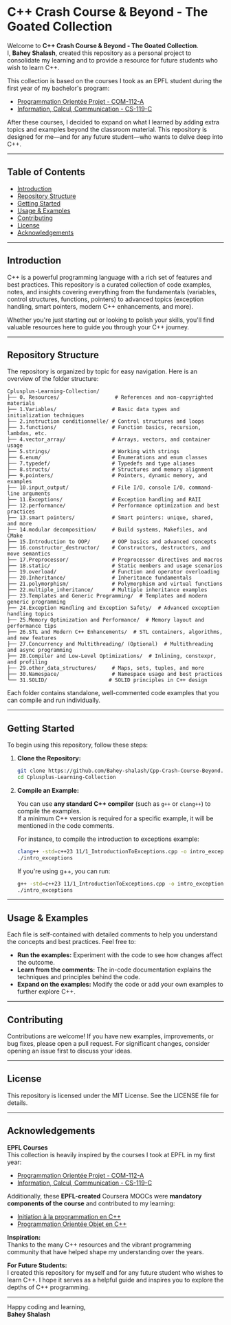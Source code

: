 # C++ Crash Course & Beyond - The Goated Collection

Welcome to **C++ Crash Course & Beyond - The Goated Collection**.  
I, **Bahey Shalash**, created this repository as a personal project to consolidate my learning and to provide a resource for future students who wish to learn C++.

This collection is based on the courses I took as an EPFL student during the first year of my bachelor's program:
- [Programmation Orientée Projet - COM-112-A](https://edu.epfl.ch/studyplan/fr/propedeutique/genie-electrique-et-electronique/coursebook/programmation-orientee-projet-COM-112-A)
- [Information, Calcul, Communication - CS-119-C](https://edu.epfl.ch/studyplan/fr/propedeutique/genie-electrique-et-electronique/coursebook/information-calcul-communication-CS-119-C)

After these courses, I decided to expand on what I learned by adding extra topics and examples beyond the classroom material. This repository is designed for me—and for any future student—who wants to delve deep into C++.

---

## Table of Contents

- [Introduction](#introduction)
- [Repository Structure](#repository-structure)
- [Getting Started](#getting-started)
- [Usage & Examples](#usage--examples)
- [Contributing](#contributing)
- [License](#license)
- [Acknowledgements](#acknowledgements)

---

## Introduction

C++ is a powerful programming language with a rich set of features and best practices. This repository is a curated collection of code examples, notes, and insights covering everything from the fundamentals (variables, control structures, functions, pointers) to advanced topics (exception handling, smart pointers, modern C++ enhancements, and more).

Whether you're just starting out or looking to polish your skills, you'll find valuable resources here to guide you through your C++ journey.

---

## Repository Structure

The repository is organized by topic for easy navigation. Here is an overview of the folder structure:

```
Cplusplus-Learning-Collection/
├── 0. Resources/                  # References and non-copyrighted materials
├── 1.Variables/                  # Basic data types and initialization techniques
├── 2.instruction conditionnelle/ # Control structures and loops
├── 3.functions/                  # Function basics, recursion, lambdas, etc.
├── 4.vector_array/               # Arrays, vectors, and container usage
├── 5.strings/                    # Working with strings
├── 6.enum/                       # Enumerations and enum classes
├── 7.typedef/                    # Typedefs and type aliases
├── 8.structs/                    # Structures and memory alignment
├── 9.pointers/                   # Pointers, dynamic memory, and examples
├── 10.input_output/              # File I/O, console I/O, command-line arguments
├── 11.Exceptions/                # Exception handling and RAII
├── 12.performance/               # Performance optimization and best practices
├── 13.smart pointers/            # Smart pointers: unique, shared, and more
├── 14.modular decomposition/     # Build systems, Makefiles, and CMake
├── 15.Introduction to OOP/       # OOP basics and advanced concepts
├── 16.constructor_destructor/    # Constructors, destructors, and move semantics
├── 17.Preprocessor/              # Preprocessor directives and macros
├── 18.static/                    # Static members and usage scenarios
├── 19.overload/                  # Function and operator overloading
├── 20.Inheritance/               # Inheritance fundamentals
├── 21.polymorphism/              # Polymorphism and virtual functions
├── 22.multiple_inheritance/      # Multiple inheritance examples
├── 23.Templates and Generic Programming/  # Templates and modern generic programming
├── 24.Exception Handling and Exception Safety/  # Advanced exception handling topics
├── 25.Memory Optimization and Performance/  # Memory layout and performance tips
├── 26.STL and Modern C++ Enhancements/  # STL containers, algorithms, and new features
├── 27.Concurrency and Multithreading/ (Optional)  # Multithreading and async programming
├── 28.Compiler and Low-Level Optimizations/  # Inlining, constexpr, and profiling
├── 29.other_data_structures/     # Maps, sets, tuples, and more
├── 30.Namespace/                 # Namespace usage and best practices
└── 31.SOLID/                    # SOLID principles in C++ design
```

Each folder contains standalone, well-commented code examples that you can compile and run individually.

---

## Getting Started

To begin using this repository, follow these steps:

1. **Clone the Repository:**

   ```bash
   git clone https://github.com/Bahey-shalash/Cpp-Crash-Course-Beyond.git
   cd Cplusplus-Learning-Collection
   ```

2. **Compile an Example:**

   You can use **any standard C++ compiler** (such as `g++` or `clang++`) to compile the examples.  
   If a minimum C++ version is required for a specific example, it will be mentioned in the code comments.

   For instance, to compile the introduction to exceptions example:

   ```bash
   clang++ -std=c++23 11/1_IntroductionToExceptions.cpp -o intro_exceptions
   ./intro_exceptions
   ```
   
   If you're using g++, you can run:

   ```bash
   g++ -std=c++23 11/1_IntroductionToExceptions.cpp -o intro_exceptions
   ./intro_exceptions
   ```
---

## Usage & Examples

Each file is self-contained with detailed comments to help you understand the concepts and best practices. Feel free to:

- **Run the examples:** Experiment with the code to see how changes affect the outcome.
- **Learn from the comments:** The in-code documentation explains the techniques and principles behind the code.
- **Expand on the examples:** Modify the code or add your own examples to further explore C++.

---

## Contributing

Contributions are welcome! If you have new examples, improvements, or bug fixes, please open a pull request. For significant changes, consider opening an issue first to discuss your ideas.

---

## License

This repository is licensed under the MIT License. See the LICENSE file for details.

---

## Acknowledgements

**EPFL Courses**  
This collection is heavily inspired by the courses I took at EPFL in my first year:
- [Programmation Orientée Projet - COM-112-A](https://edu.epfl.ch/studyplan/fr/propedeutique/genie-electrique-et-electronique/coursebook/programmation-orientee-projet-COM-112-A)
- [Information, Calcul, Communication - CS-119-C](https://edu.epfl.ch/studyplan/fr/propedeutique/genie-electrique-et-electronique/coursebook/information-calcul-communication-CS-119-C)

Additionally, these **EPFL-created** Coursera MOOCs were **mandatory components of the course** and contributed to my learning:
- [Initiation à la programmation en C++](https://www.coursera.org/learn/initiation-programmation-cpp)  
- [Programmation Orientée Objet en C++](https://www.coursera.org/learn/programmation-orientee-objet-cpp)



**Inspiration:**  
Thanks to the many C++ resources and the vibrant programming community that have helped shape my understanding over the years.

**For Future Students:**  
I created this repository for myself and for any future student who wishes to learn C++. I hope it serves as a helpful guide and inspires you to explore the depths of C++ programming.

---

Happy coding and learning,  
**Bahey Shalash**
